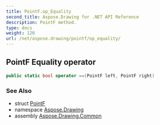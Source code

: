 ```yaml
---
title: PointF.op_Equality
second_title: Aspose.Drawing for .NET API Reference
description: PointF method. 
type: docs
weight: 120
url: /net/aspose.drawing/pointf/op_equality/
---
```

## PointF Equality operator

```csharp
public static bool operator ==(PointF left, PointF right)
```

### See Also

* struct [PointF](../)
* namespace [Aspose.Drawing](../../pointf/)
* assembly [Aspose.Drawing.Common](../../../)


